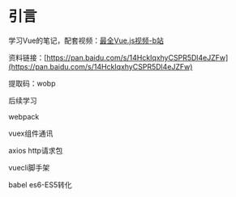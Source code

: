 # 引言

学习Vue的笔记，配套视频：[最全Vue.js视频-b站](https://www.bilibili.com/video/av36650577/)

资料链接：[https://pan.baidu.com/s/14HckIqxhyCSPR5Dl4eJZFw](https://pan.baidu.com/s/14HckIqxhyCSPR5Dl4eJZFw)

提取码：wobp



后续学习

webpack

vuex组件通讯

axios http请求包

vuecli脚手架

babel  es6-ES5转化

